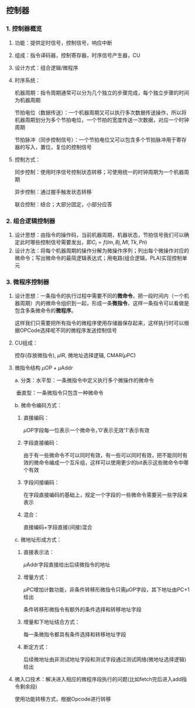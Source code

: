 ## 控制器

###  1. 控制器概览

1. 功能：提供定时信号，控制信号，响应中断

2. 组成：指令译码器，控制寄存器，时序信号产生器，CU

3. 设计方式：组合逻辑/微程序

4. 时序系统：

   机器周期：指令周期通常可以分为几个独立的步骤完成，每个独立步骤的时间为机器周期

   节拍电位（数据传送）：一个机器周期又可以执行多次数据传送操作，所以将机器周期划分为多个节拍电位，一个节拍的宽度传送一次数据，对应一个时钟周期

   节拍脉冲（同步控制信号）：一个节拍电位又可以包含多个节拍脉冲用于寄存器的写入，置位，复位的控制信号

5. 控制方式：

   同步控制：使用时序信号控制状态转移；可使用统一的时钟周期为一个机器周期

   异步控制：通过握手触发状态转移

   联合控制：结合；大部分固定，小部分应答

### 2. 组合逻辑控制器

1. 设计思想：由指令的操作码，当前机器周期，机器状态，节拍信号我们可以确定此时哪些控制信号需要发出，即$C_i=f(Im,Bj,Ml,Tk,Pn)$
2. 设计方法：将每个机器周期的操作分解为微操作序列；列出每个微操作对应的微命令；写出微命令的最简逻辑表达式；用电路(组合逻辑，PLA)实现控制单元

### 3. 微程序控制器

1. 设计思想：一条指令的执行过程中需要不同的**微命令**，把一段时间内（一个机器周期）内的微命令组织到一起，形成一条**微指令**，这样一条指令可以看做是包含多条微命令的**微程序**。

   这样我们只需要把所有指令的微程序使用存储器保存起来，这样执行时可以根据OPCode选择呢不同的微程序发送控制信号

2. CU组成：

   控存(存放微指令), $\mu$IR, 微地址选择逻辑, CMAR($\mu$PC)

3. 微指令结构 $\mu\mathrm{OP} + \mu\mathrm{Addr}$

   a. 分类：水平型：一条微指令中定义执行多个微操作的微命令

   ​		垂直型：一条微指令只包含一种微命令

   b. 微命令编码方式：

   	1. 直接编码：

       $\mu\mathrm{OP}$字段每一位表示一个微命令，’0‘表示无效'1'表示有效

   	2. 字段直接编码：

       由于有一些微命令不可以同时有效，有一些可以同时有效，把不能同时有效的微命令编成一个互斥组，这样可以使用更少的bit表示这些微命令中哪个有效

   	3. 字段间接编码：

       在字段直接编码的基础上，规定一个字段的一些微命令需要另一些字段来表示

   	4. 混合：

       直接编码+字段直接(间接)混合

   c. 微地址形成方式：

   1. 直接表示法：

      $\mu\mathrm{Addr}$字段直接给出后续微指令的地址

   2. 增量方式：

      $\mu\mathrm{PC}$增加计数功能，非条件转移形微指令只需$\mu\mathrm{OP}$字段，其下地址由PC+1给出

      条件转移形微指令有额外的条件选择和转移地址字段

   3. 增量和下地址结合方式：

      每一条微指令都具有条件选择和转移地址字段

   4. 断定方式：

      后续微地址由非测试地址字段和测试字段通过测试网络(微地址选择逻辑)给出

4. 微入口技术：解决进入相应的微程序段执行的问题(比如fetch完后进入add指令剩余段)

   使用功能转移方式，根据Opcode进行转移

